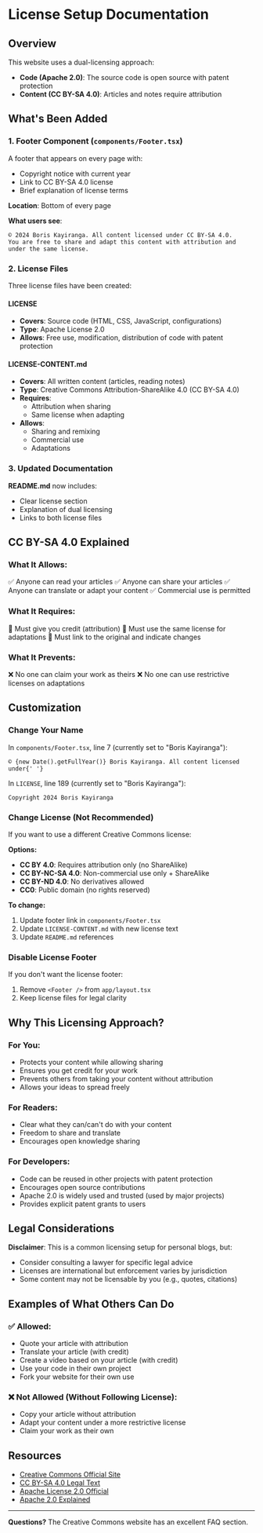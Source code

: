 # License Setup Documentation

## Overview

This website uses a dual-licensing approach:
- **Code (Apache 2.0)**: The source code is open source with patent protection
- **Content (CC BY-SA 4.0)**: Articles and notes require attribution

## What's Been Added

### 1. Footer Component (`components/Footer.tsx`)

A footer that appears on every page with:
- Copyright notice with current year
- Link to CC BY-SA 4.0 license
- Brief explanation of license terms

**Location**: Bottom of every page

**What users see**:
```
© 2024 Boris Kayiranga. All content licensed under CC BY-SA 4.0.
You are free to share and adapt this content with attribution and under the same license.
```

### 2. License Files

Three license files have been created:

#### LICENSE
- **Covers**: Source code (HTML, CSS, JavaScript, configurations)
- **Type**: Apache License 2.0
- **Allows**: Free use, modification, distribution of code with patent protection

#### LICENSE-CONTENT.md
- **Covers**: All written content (articles, reading notes)
- **Type**: Creative Commons Attribution-ShareAlike 4.0 (CC BY-SA 4.0)
- **Requires**:
  - Attribution when sharing
  - Same license when adapting
- **Allows**:
  - Sharing and remixing
  - Commercial use
  - Adaptations

### 3. Updated Documentation

**README.md** now includes:
- Clear license section
- Explanation of dual licensing
- Links to both license files

## CC BY-SA 4.0 Explained

### What It Allows:
✅ Anyone can read your articles
✅ Anyone can share your articles
✅ Anyone can translate or adapt your content
✅ Commercial use is permitted

### What It Requires:
📝 Must give you credit (attribution)
🔄 Must use the same license for adaptations
🔗 Must link to the original and indicate changes

### What It Prevents:
❌ No one can claim your work as theirs
❌ No one can use restrictive licenses on adaptations

## Customization

### Change Your Name

In `components/Footer.tsx`, line 7 (currently set to "Boris Kayiranga"):
```tsx
© {new Date().getFullYear()} Boris Kayiranga. All content licensed under{' '}
```

In `LICENSE`, line 189 (currently set to "Boris Kayiranga"):
```
Copyright 2024 Boris Kayiranga
```

### Change License (Not Recommended)

If you want to use a different Creative Commons license:

**Options:**
- **CC BY 4.0**: Requires attribution only (no ShareAlike)
- **CC BY-NC-SA 4.0**: Non-commercial use only + ShareAlike
- **CC BY-ND 4.0**: No derivatives allowed
- **CC0**: Public domain (no rights reserved)

**To change:**
1. Update footer link in `components/Footer.tsx`
2. Update `LICENSE-CONTENT.md` with new license text
3. Update `README.md` references

### Disable License Footer

If you don't want the license footer:

1. Remove `<Footer />` from `app/layout.tsx`
2. Keep license files for legal clarity

## Why This Licensing Approach?

### For You:
- Protects your content while allowing sharing
- Ensures you get credit for your work
- Prevents others from taking your content without attribution
- Allows your ideas to spread freely

### For Readers:
- Clear what they can/can't do with your content
- Freedom to share and translate
- Encourages open knowledge sharing

### For Developers:
- Code can be reused in other projects with patent protection
- Encourages open source contributions
- Apache 2.0 is widely used and trusted (used by major projects)
- Provides explicit patent grants to users

## Legal Considerations

**Disclaimer**: This is a common licensing setup for personal blogs, but:
- Consider consulting a lawyer for specific legal advice
- Licenses are international but enforcement varies by jurisdiction
- Some content may not be licensable by you (e.g., quotes, citations)

## Examples of What Others Can Do

### ✅ Allowed:
- Quote your article with attribution
- Translate your article (with credit)
- Create a video based on your article (with credit)
- Use your code in their own project
- Fork your website for their own use

### ❌ Not Allowed (Without Following License):
- Copy your article without attribution
- Adapt your content under a more restrictive license
- Claim your work as their own

## Resources

- [Creative Commons Official Site](https://creativecommons.org/)
- [CC BY-SA 4.0 Legal Text](https://creativecommons.org/licenses/by-sa/4.0/legalcode)
- [Apache License 2.0 Official](https://www.apache.org/licenses/LICENSE-2.0)
- [Apache 2.0 Explained](https://choosealicense.com/licenses/apache-2.0/)

---

**Questions?** The Creative Commons website has an excellent FAQ section.
